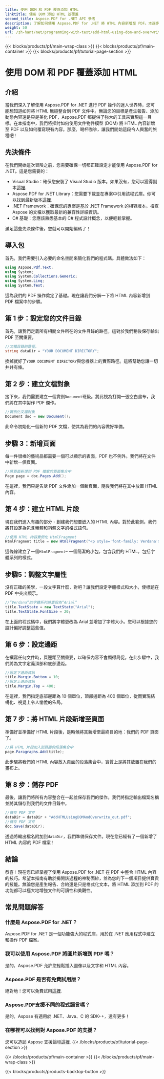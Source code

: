 ```yaml
---
title: 使用 DOM 和 PDF 覆蓋添加 HTML
linktitle: 使用 DOM 添加 HTML 並覆蓋
second_title: Aspose.PDF for .NET API 參考
description: 了解如何使用 Aspose.PDF for .NET 將 HTML 內容新增至 PDF。本逐步指南涵蓋了從設定到最終保存的所有內容。
weight: 50
url: /zh-hant/net/programming-with-text/add-html-using-dom-and-overwrite/
---
```


{{< blocks/products/pf/main-wrap-class >}}
{{< blocks/products/pf/main-container >}}
{{< blocks/products/pf/tutorial-page-section >}}

# 使用 DOM 和 PDF 覆蓋添加 HTML

## 介紹

當我們深入了解使用 Aspose.PDF for .NET 進行 PDF 操作的迷人世界時，您可能想知道如何將 HTML 無縫整合到 PDF 文件中。無論您的目標是產生報告、添加動態內容還是只是美化 PDF，Aspose.PDF 都提供了強大的工具來實現這一目標。在本指南中，我們將探討如何使用文件物件模型 (DOM) 將 HTML 內容新增至 PDF 以及如何覆寫現有內容。那麼，喝杯咖啡，讓我們開始這段令人興奮的旅程吧！

## 先決條件

在我們開始這次冒險之前，您需要確保一切都正確設定才能使用 Aspose.PDF for .NET。這是您需要的：

-  Visual Studio：確保您安裝了 Visual Studio 版本。如果沒有，您可以獲得副本[這裡](https://visualstudio.microsoft.com/).
- Aspose.PDF for .NET Library：您需要下載並在專案中引用該程式庫。你可以找到最新版本[這裡](https://releases.aspose.com/pdf/net/).
- .NET Framework：確保您的專案是基於 .NET Framework 的相容版本。檢查 Aspose 的文檔以獲取最新的兼容性詳細資訊。
- C# 基礎：您應該熟悉基本的 C# 程式設計概念，以便輕鬆掌握。

滿足這些先決條件後，您就可以開始編碼了！

## 導入包

首先，我們需要引入必要的命名空間來簡化我們的程式碼。具體做法如下：

```csharp
using Aspose.Pdf.Text;
using System;
using System.Collections.Generic;
using System.Linq;
using System.Text;
```

這為我們的 PDF 操作奠定了基礎。現在讓我們分解一下將 HTML 內容新增到 PDF 檔案中的步驟。

## 第 1 步：設定您的文件目錄

首先，讓我們定義所有相關文件所在的文件目錄的路徑。這對於我們稍後保存輸出 PDF 至關重要。

```csharp
//文檔目錄的路徑。
string dataDir = "YOUR DOCUMENT DIRECTORY";
```

換掉就好了`YOUR DOCUMENT DIRECTORY`與您機器上的實際路徑。這將幫助您讓一切井井有條。

## 第 2 步：建立文檔對象

接下來，我們需要建立一個實例`Document`班級。將此視為打開一張空白畫布，我們將在其中製作 PDF 傑作。

```csharp
//實例化文檔對象
Document doc = new Document();
```

此命令初始化一個新的 PDF 文檔，使其為我們的內容做好準備。

## 步驟 3：新增頁面

每一件很棒的藝術品都需要一個可以顯示的表面，PDF 也不例外。我們將在文件中新增一個頁面。

```csharp
//將頁面新增到 PDF 檔案的頁面集合中
Page page = doc.Pages.Add();
```

在這裡，我們只是告訴 PDF 文件添加一個新頁面，隨後我們將在其中放置 HTML 內容。

## 第 4 步：建立 HTML 片段

現在我們進入有趣的部分 - 創建我們想要嵌入的 HTML 內容。對於此範例，我們將其設定為包含粗體和斜體文字的格式語句。

```csharp
//使用 HTML 內容實例化 HtmlFragment
HtmlFragment title = new HtmlFragment("<p style='font-family: Verdana'><b><i>Table contains text</i></b></p>");
```

這條線建立了一個`HtmlFragment`– 一個簡潔的小包，包含我們的 HTML，包括字體系列的樣式。 

## 步驟5：調整文字屬性

沒有正確的美學，一段文字算什麼，對吧？讓我們設定字體樣式和大小，使標題在 PDF 中突出顯示。

```csharp
//“Verdana”的字體系列將重設為“Arial”
title.TextState = new TextState("Arial");
title.TextState.FontSize = 20;
```

在上面的程式碼中，我們將字體更改為 Arial 並增加了字體大小。您可以根據您的設計偏好調整這些值。

## 第 6 步：設定邊距

在撰寫任何文件時，頁邊距至關重要，以確保內容不會顯得局促。在此步驟中，我們將為文字定義頂部和底部邊距。

```csharp
//設定下邊距資訊
title.Margin.Bottom = 10;
//設定上邊距資訊
title.Margin.Top = 400;
```

在這裡，我們指定底部邊距為 10 個單位，頂部邊距為 400 個單位，從而實現結構化、視覺上令人愉悅的佈局。

## 第 7 步：將 HTML 片段新增至頁面

準備好並準備好 HTML 片段後，是時候將其新增至最終目的地：我們的 PDF 頁面了。

```csharp
//將 HTML 片段加入到頁面的段落集合中
page.Paragraphs.Add(title);
```

此步驟將我們的 HTML 內容放入頁面的段落集合中，實質上是將其放置在我們的畫布上。

## 第 8 步：儲存 PDF

最後，讓我們將所有內容整合在一起並保存我們的傑作。我們將指定輸出檔案名稱並將其儲存到我們的文件目錄中。

```csharp
//儲存 PDF 文件
dataDir = dataDir + "AddHTMLUsingDOMAndOverwrite_out.pdf";
//儲存 PDF 文件
doc.Save(dataDir);
```

透過將輸出檔名附加到`dataDir`，我們準備保存文件。現在您已經有了一個新增了 HTML 內容的 PDF 檔案！

## 結論

恭喜！現在您已經掌握了使用 Aspose.PDF for .NET 在 PDF 中整合 HTML 內容的技巧。希望本指南有助於揭開該過程的神秘面紗，並為您的下一個項目提供寶貴的技能。無論您是產生報告、合約還是只是格式化文本，將 HTML 添加到 PDF 的功能都可以極大地增強文件的可讀性和美觀性。 

## 常見問題解答

### 什麼是 Aspose.PDF for .NET？
Aspose.PDF for .NET 是一個功能強大的程式庫，用於在 .NET 應用程式中建立和操作 PDF 檔案。

### 我可以使用 Aspose.PDF 將圖片新增到 PDF 嗎？
是的，Aspose.PDF 允許您輕鬆插入圖像以及文字和 HTML 內容。

### Aspose.PDF 是否有免費試用版？
絕對地！您可以免費試用[這裡](https://releases.aspose.com).

### Aspose.PDF支援不同的程式語言嗎？
是的，Aspose 有適用於 .NET、Java、C 的 SDK++，還有更多！

### 在哪裡可以找到對 Aspose.PDF 的支援？
您可以造訪 Aspose 支援論壇[這裡](https://forum.aspose.com/c/pdf/10).
{{< /blocks/products/pf/tutorial-page-section >}}

{{< /blocks/products/pf/main-container >}}
{{< /blocks/products/pf/main-wrap-class >}}

{{< blocks/products/products-backtop-button >}}
